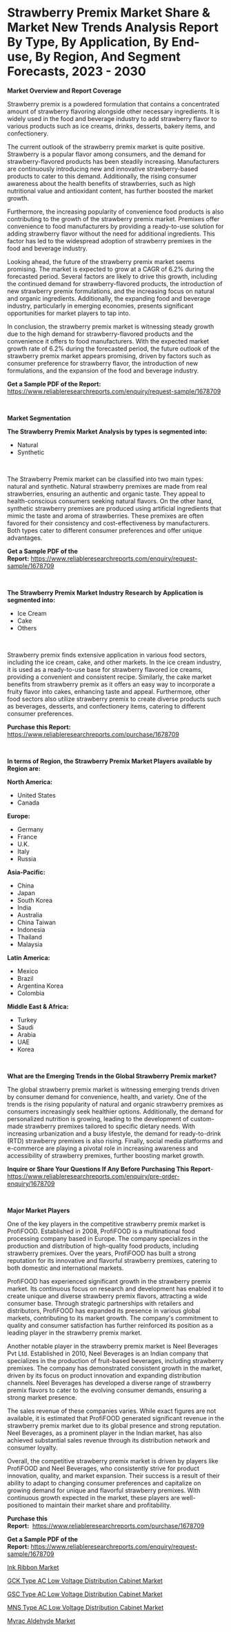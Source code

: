 <p><h1>Strawberry Premix Market Share & Market New Trends Analysis Report By Type, By Application, By End-use, By Region, And Segment Forecasts, 2023 - 2030</h1></p><p><strong>Market Overview and Report Coverage</strong></p>
<p><p>Strawberry premix is a powdered formulation that contains a concentrated amount of strawberry flavoring alongside other necessary ingredients. It is widely used in the food and beverage industry to add strawberry flavor to various products such as ice creams, drinks, desserts, bakery items, and confectionery.</p><p>The current outlook of the strawberry premix market is quite positive. Strawberry is a popular flavor among consumers, and the demand for strawberry-flavored products has been steadily increasing. Manufacturers are continuously introducing new and innovative strawberry-based products to cater to this demand. Additionally, the rising consumer awareness about the health benefits of strawberries, such as high nutritional value and antioxidant content, has further boosted the market growth.</p><p>Furthermore, the increasing popularity of convenience food products is also contributing to the growth of the strawberry premix market. Premixes offer convenience to food manufacturers by providing a ready-to-use solution for adding strawberry flavor without the need for additional ingredients. This factor has led to the widespread adoption of strawberry premixes in the food and beverage industry.</p><p>Looking ahead, the future of the strawberry premix market seems promising. The market is expected to grow at a CAGR of 6.2% during the forecasted period. Several factors are likely to drive this growth, including the continued demand for strawberry-flavored products, the introduction of new strawberry premix formulations, and the increasing focus on natural and organic ingredients. Additionally, the expanding food and beverage industry, particularly in emerging economies, presents significant opportunities for market players to tap into.</p><p>In conclusion, the strawberry premix market is witnessing steady growth due to the high demand for strawberry-flavored products and the convenience it offers to food manufacturers. With the expected market growth rate of 6.2% during the forecasted period, the future outlook of the strawberry premix market appears promising, driven by factors such as consumer preference for strawberry flavor, the introduction of new formulations, and the expansion of the food and beverage industry.</p></p>
<p><strong>Get a Sample PDF of the Report:</strong> <a href="https://www.reliableresearchreports.com/enquiry/request-sample/1678709">https://www.reliableresearchreports.com/enquiry/request-sample/1678709</a></p>
<p>&nbsp;</p>
<p><strong>Market Segmentation</strong></p>
<p><strong>The Strawberry Premix Market Analysis by types is segmented into:</strong></p>
<p><ul><li>Natural</li><li>Synthetic</li></ul></p>
<p>&nbsp;</p>
<p><p>The Strawberry Premix market can be classified into two main types: natural and synthetic. Natural strawberry premixes are made from real strawberries, ensuring an authentic and organic taste. They appeal to health-conscious consumers seeking natural flavors. On the other hand, synthetic strawberry premixes are produced using artificial ingredients that mimic the taste and aroma of strawberries. These premixes are often favored for their consistency and cost-effectiveness by manufacturers. Both types cater to different consumer preferences and offer unique advantages.</p></p>
<p><strong>Get a Sample PDF of the Report:</strong>&nbsp;<a href="https://www.reliableresearchreports.com/enquiry/request-sample/1678709">https://www.reliableresearchreports.com/enquiry/request-sample/1678709</a></p>
<p>&nbsp;</p>
<p><strong>The Strawberry Premix Market Industry Research by Application is segmented into:</strong></p>
<p><ul><li>Ice Cream</li><li>Cake</li><li>Others</li></ul></p>
<p>&nbsp;</p>
<p><p>Strawberry premix finds extensive application in various food sectors, including the ice cream, cake, and other markets. In the ice cream industry, it is used as a ready-to-use base for strawberry flavored ice creams, providing a convenient and consistent recipe. Similarly, the cake market benefits from strawberry premix as it offers an easy way to incorporate a fruity flavor into cakes, enhancing taste and appeal. Furthermore, other food sectors also utilize strawberry premix to create diverse products such as beverages, desserts, and confectionery items, catering to different consumer preferences.</p></p>
<p><strong>Purchase this Report:</strong>&nbsp; <a href="https://www.reliableresearchreports.com/purchase/1678709">https://www.reliableresearchreports.com/purchase/1678709</a></p>
<p>&nbsp;</p>
<p><strong>In terms of Region, the Strawberry Premix Market Players available by Region are:</strong></p>
<p>
    <p> <strong> North America: </strong>
        <ul>
            <li>United States</li>
            <li>Canada</li>
        </ul>
        </p> 
    <p> <strong> Europe: </strong>
        <ul>
            <li>Germany</li>
            <li>France</li>
            <li>U.K.</li>
            <li>Italy</li>
            <li>Russia</li>
        </ul>
        </p> 
    <p> <strong> Asia-Pacific: </strong>
        <ul>
            <li>China</li>
            <li>Japan</li>
            <li>South Korea</li>
            <li>India</li>
            <li>Australia</li>
            <li>China Taiwan</li>
            <li>Indonesia</li>
            <li>Thailand</li>
            <li>Malaysia</li>
        </ul>
        </p> 
    <p> <strong> Latin America: </strong>
        <ul>
            <li>Mexico</li>
            <li>Brazil</li>
            <li>Argentina Korea</li>
            <li>Colombia</li>
        </ul>
        </p> 
    <p> <strong> Middle East & Africa: </strong>
        <ul>
            <li>Turkey</li>
            <li>Saudi</li>
            <li>Arabia</li>
            <li>UAE</li>
            <li>Korea</li>
        </ul>
    </p>
    </p>
<p>&nbsp;</p>
<p><strong>What are the Emerging Trends in the Global Strawberry Premix market?</strong></p>
<p><p>The global strawberry premix market is witnessing emerging trends driven by consumer demand for convenience, health, and variety. One of the trends is the rising popularity of natural and organic strawberry premixes as consumers increasingly seek healthier options. Additionally, the demand for personalized nutrition is growing, leading to the development of custom-made strawberry premixes tailored to specific dietary needs. With increasing urbanization and a busy lifestyle, the demand for ready-to-drink (RTD) strawberry premixes is also rising. Finally, social media platforms and e-commerce are playing a pivotal role in increasing awareness and accessibility of strawberry premixes, further boosting market growth.</p></p>
<p><strong>Inquire or Share Your Questions If Any Before Purchasing This Report</strong>- <a href="https://www.reliableresearchreports.com/enquiry/pre-order-enquiry/1678709">https://www.reliableresearchreports.com/enquiry/pre-order-enquiry/1678709</a></p>
<p>&nbsp;</p>
<p><strong>Major Market Players</strong></p>
<p><p>One of the key players in the competitive strawberry premix market is ProfiFOOD. Established in 2008, ProfiFOOD is a multinational food processing company based in Europe. The company specializes in the production and distribution of high-quality food products, including strawberry premixes. Over the years, ProfiFOOD has built a strong reputation for its innovative and flavorful strawberry premixes, catering to both domestic and international markets.</p><p>ProfiFOOD has experienced significant growth in the strawberry premix market. Its continuous focus on research and development has enabled it to create unique and diverse strawberry premix flavors, attracting a wide consumer base. Through strategic partnerships with retailers and distributors, ProfiFOOD has expanded its presence in various global markets, contributing to its market growth. The company's commitment to quality and consumer satisfaction has further reinforced its position as a leading player in the strawberry premix market.</p><p>Another notable player in the strawberry premix market is Neel Beverages Pvt Ltd. Established in 2010, Neel Beverages is an Indian company that specializes in the production of fruit-based beverages, including strawberry premixes. The company has demonstrated consistent growth in the market, driven by its focus on product innovation and expanding distribution channels. Neel Beverages has developed a diverse range of strawberry premix flavors to cater to the evolving consumer demands, ensuring a strong market presence.</p><p>The sales revenue of these companies varies. While exact figures are not available, it is estimated that ProfiFOOD generated significant revenue in the strawberry premix market due to its global presence and strong reputation. Neel Beverages, as a prominent player in the Indian market, has also achieved substantial sales revenue through its distribution network and consumer loyalty.</p><p>Overall, the competitive strawberry premix market is driven by players like ProfiFOOD and Neel Beverages, who consistently strive for product innovation, quality, and market expansion. Their success is a result of their ability to adapt to changing consumer preferences and capitalize on growing demand for unique and flavorful strawberry premixes. With continuous growth expected in the market, these players are well-positioned to maintain their market share and profitability.</p></p>
<p><strong>Purchase this Report:</strong>&nbsp;&nbsp;<a href="https://www.reliableresearchreports.com/purchase/1678709">https://www.reliableresearchreports.com/purchase/1678709</a></p>
<p></p>
<p><strong>Get a Sample PDF of the Report:</strong>&nbsp;<a href="https://www.reliableresearchreports.com/enquiry/request-sample/1678709">https://www.reliableresearchreports.com/enquiry/request-sample/1678709</a></p>
<p><p><a href="https://medium.com/@leonorhaley2009/ink-ribbon-market-size-growth-forecast-2023-2030-8003779918b6">Ink Ribbon Market</a></p><p><a href="https://www.linkedin.com/pulse/gck-type-ac-low-voltage-distribution-cabinet-market-insights/">GCK Type AC Low Voltage Distribution Cabinet Market</a></p><p><a href="https://www.linkedin.com/pulse/gsc-type-ac-low-voltage-distribution-cabinet-market-challenges/">GSC Type AC Low Voltage Distribution Cabinet Market</a></p><p><a href="https://www.linkedin.com/pulse/mns-type-ac-low-voltage-distribution-cabinet-market-challenges/">MNS Type AC Low Voltage Distribution Cabinet Market</a></p><p><a href="https://medium.com/@enostillman2023/myrac-aldehyde-market-size-growth-forecast-2023-2030-5a54d44b0c99">Myrac Aldehyde Market</a></p></p>